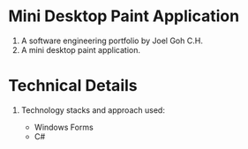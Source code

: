# Mini Desktop Paint Application
1. A software engineering portfolio by Joel Goh C.H.
2. A mini desktop paint application.

# Technical Details
1. Technology stacks and approach used:
<ul>
  <ul>
    <li>Windows Forms</li>
    <li>C#</li>
  </ul>
</ul>
